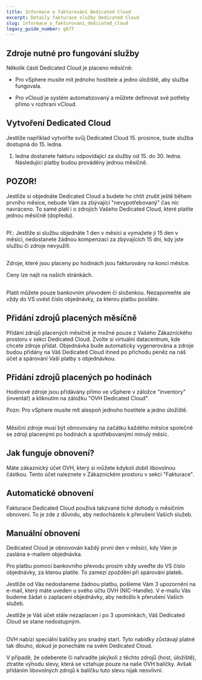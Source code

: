 ```yaml
---
title: Informace o fakturování Dedicated Cloud
excerpt: Detaily fakturace služby Dedicated Cloud
slug: informace_o_fakturovani_dedicated_cloud
legacy_guide_number: g677
---
```



## 


## Zdroje nutné pro fungování služby
Několik částí Dedicated Cloud je placeno měsíčně:


- Pro vSphere musíte mít jednoho hostitele a jedno úložiště, aby služba fungovala.

- Pro vCloud je systém automatizovaný a můžete definovat své potřeby přímo v rozhraní vCloud.




## Vytvoření Dedicated Cloud
Jestliže například vytvoříte svůj Dedicated Cloud 15. prosince, bude služba dostupná do 15. ledna.

1. ledna dostanete fakturu odpovídající za služby od 15. do 30. ledna. Následující platby budou prováděny jednou měsíčně.

## POZOR!
Jestliže si objednáte Dedicated Cloud a budete ho chtít zrušit ještě během prvního měsíce, nebude Vám za zbývající "nevypotřebovaný" čas nic navráceno. 
To samé platí i o zdrojích Vašeho Dedicated Cloud, které platíte jednou měsíčně (dopředu).


## 
Př.: Jestliže si službu objednáte 1 den v měsíci a vymažete ji 15 den v měsíci, nedostanete žádnou kompenzaci za zbývajících 15 dní, kdy jste službu či zdroje nevyužili.


## 
Zdroje, které jsou placeny po hodinách jsou fakturovány na konci měsíce.

Ceny lze najít na našich stránkách.


## 
Platit můžete pouze bankovním převodem či složenkou. Nezapomeňte ale vždy do VS uvést číslo objednávky, za kterou platbu posíláte.


## Přidání zdrojů placených měsíčně
Přidání zdrojů placených měsíčně je možné pouze z Vašeho Zákaznického prostoru v sekci Dedicated Cloud.
Zvolte si virtuální datacentrum, kde chcete zdroje přidat. Objednávka bude automaticky vygenerována a zdroje budou přidány na Váš Dedicated Cloud ihned po příchodu peněz na náš účet a spárování Vaší platby s objednávkou.


## Přidání zdrojů placených po hodinách
Hodinové zdroje jsou přidávány přímo ve vSphere v záložce "inventory" (inventář) a kliknutím na záložku "OVH Dedicated Cloud".

Pozn: Pro vSphere musíte mít alespoň jednoho hostitele a jedno úložiště.


## 
Měsíční zdroje musí být obnovovány na začátku každého měsíce společně se zdroji placenými po hodinách a spotřebovanými minulý měsíc.


## Jak funguje obnovení?
Máte zákaznický účet OVH, který si můžete kdykoli dobít libovolnou částkou.
Tento účet naleznete v Zákaznickém prostoru v sekci "Fakturace".


## Automatické obnovení
Fakturace Dedicated Cloud používá takzvané tiché dohody o měsíčním obnovení. To je zde z důvodu, aby nedocházelo k přerušení Vašich služeb.


## Manuální obnovení
Dedicated Cloud je obnovován každý první den v měsíci, kdy Vám je zaslána e-mailem objednávka.

Pro platbu pomocí bankovního převodu prosím vždy uveďte do VS číslo objednávky, za kterou platíte. To zamezí zpoždění při spárování plateb.

Jestliže od Vás nedostaneme žádnou platbu, pošleme Vám 3 upozornění na e-mail, který máte uveden u svého účtu OVH (NIC-Handle). V e-mailu Vás budeme žádat o zaplacení objednávky, aby nedošlo k přerušení Vašich služeb.

Jestliže je Váš účet stále nezaplacen i po 3 upomínkách, Váš Dedicated Cloud se stane nedostupným.


## 
OVH nabízí speciální balíčky pro snadný start.
Tyto nabídky zůstávají platné tak dlouho, dokud je ponecháte na svém Dedicated Cloud.

V případě, že odeberete či nahradíte jakýkoli z těchto zdrojů (host, úložiště), ztratíte výhodu slevy, která se vztahuje pouze na naše OVH balíčky. Avšak přidáním libovolných zdrojů k balíčku tuto slevu nijak neovlivní.

